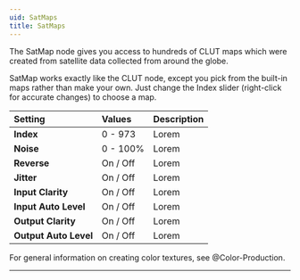 ```yaml
---
uid: SatMaps
title: SatMaps
---
```


The SatMap node gives you access to hundreds of CLUT maps which were created from satellite data collected from around the globe.

SatMap works exactly like the CLUT node, except you pick from the built-in maps rather than make your own. Just change the Index slider (right-click for accurate changes) to choose a map.

| Setting               | Values      | Description |
| :-------------------- | :---------- | :---------- |
| **Index**             | 0 - 973     | Lorem       |
| **Noise**             | 0 - 100% | Lorem       |
| **Reverse**           | On / Off    | Lorem       |
| **Jitter**            | On / Off    | Lorem       |
| **Input Clarity**     | On / Off    | Lorem       |
| **Input Auto Level**  | On / Off    | Lorem       |
| **Output Clarity**    | On / Off    | Lorem       |
| **Output Auto Level** | On / Off    | Lorem       |




For general information on creating color textures, see @Color-Production.

***

<!--examples-->